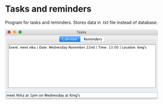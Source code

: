# Tasks and reminders

Program for tasks and reminders. Stores data in .txt file instead of database.

![alt text](https://github.com/nikakhaburzania/Tasks-and-reminders/blob/master/screenshot1.png?raw=true)